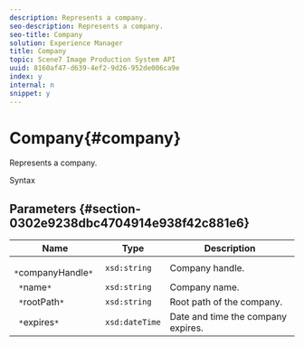 ```yaml
---
description: Represents a company.
seo-description: Represents a company.
seo-title: Company
solution: Experience Manager
title: Company
topic: Scene7 Image Production System API
uuid: 8160af47-d639-4ef2-9d26-952de006ca9e
index: y
internal: n
snippet: y
---
```


# Company{#company}

Represents a company.

 Syntax 

## Parameters {#section-0302e9238dbc4704914e938f42c881e6}

|  Name  | Type  | Description  |
|---|---|---|
|  ` *`companyHandle`*`  | `xsd:string`  | Company handle.  |
|  ` *`name`*`  | `xsd:string`  | Company name.  |
|  ` *`rootPath`*`  | `xsd:string`  | Root path of the company.  |
|  ` *`expires`*`  | `xsd:dateTime`  | Date and time the company expires.  |

